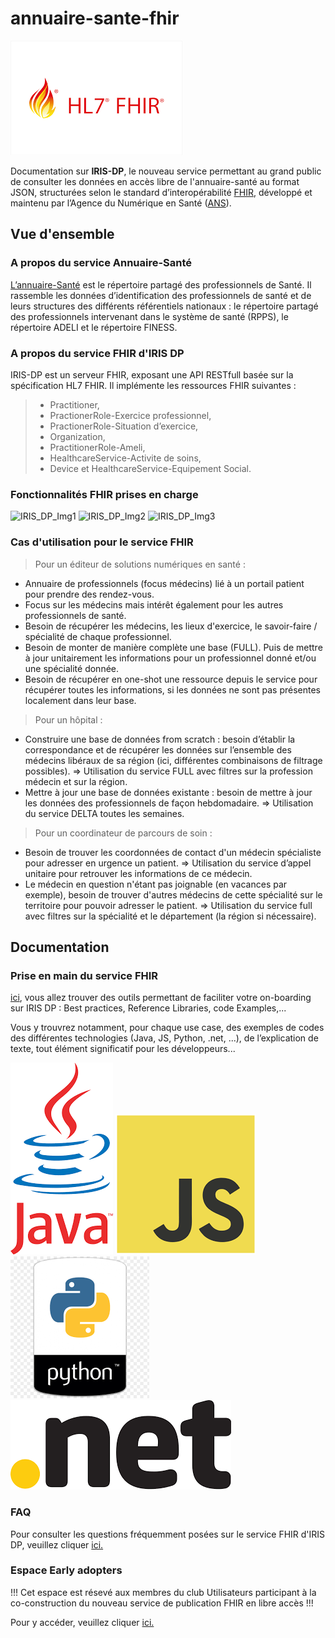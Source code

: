 # annuaire-sante-fhir 
![Logo FHIR](/img/fhir_hl7_logo.png?raw=true "HL7 FHIR")

Documentation sur <B>IRIS-DP</B>, le nouveau service permettant au grand public de consulter les données en accès libre de l'annuaire-santé au format JSON, structurées selon le standard d’interopérabilité [FHIR](https://www.hl7.org/fhir/), développé et maintenu par l’Agence du Numérique en Santé ([ANS](https://esante.gouv.fr/)).

## Vue d'ensemble
### A propos du service Annuaire-Santé
[L’annuaire-Santé](https://esante.gouv.fr/produits-services/annuaire-sante) est le répertoire partagé des professionnels de Santé. Il rassemble les données d’identification des professionnels de santé et de leurs structures des différents référentiels nationaux : le répertoire partagé des professionnels intervenant dans le système de santé (RPPS), le répertoire ADELI et le répertoire FINESS.

### A propos du service FHIR d'IRIS DP
IRIS-DP est un serveur FHIR, exposant une API RESTfull basée sur la spécification HL7 FHIR. Il implémente les ressources FHIR suivantes : 
> - Practitioner, 
> - PractionerRole-Exercice professionnel, 
> - PractionerRole-Situation d’exercice, 
> - Organization, 
> - PractitionerRole-Ameli, 
> - HealthcareService-Activite de soins, 
> - Device et HealthcareService-Equipement Social.

### Fonctionnalités FHIR prises en charge 
![IRIS_DP_Img1](https://user-images.githubusercontent.com/70761903/175964172-161d53c2-e0b6-44d4-8413-e6e7f11ccdcd.jpg)
![IRIS_DP_Img2](https://user-images.githubusercontent.com/70761903/175964301-f4f1fe38-3b54-4e6b-bf20-e44c2d153855.jpg)
![IRIS_DP_Img3](https://user-images.githubusercontent.com/70761903/175964348-2cc629d8-53b9-4550-b2dd-f22f1dc3919b.jpg)

### Cas d'utilisation pour le service FHIR 
> Pour un éditeur de solutions numériques en santé : 
-	Annuaire de professionnels (focus médecins) lié à un portail patient pour prendre des rendez-vous.  
-	Focus sur les médecins mais intérêt également pour les autres professionnels de santé.  
- Besoin de récupérer les médecins, les lieux d'exercice, le savoir-faire / spécialité de chaque professionnel.  
- Besoin de monter de manière complète une base (FULL). Puis de mettre à jour unitairement les informations pour un professionnel donné et/ou une spécialité donnée. 
- Besoin de récupérer en one-shot une ressource depuis le service pour récupérer toutes les informations, si les données ne sont pas présentes localement dans leur base.  

> Pour un hôpital :
- Construire une base de données from scratch : besoin d’établir la correspondance et de récupérer les données sur l’ensemble des médecins libéraux de sa région (ici, différentes combinaisons de filtrage possibles). => Utilisation du service FULL avec filtres sur la profession médecin et sur la région.  
- Mettre à jour une base de données existante : besoin de mettre à jour les données des professionnels de façon hebdomadaire. => Utilisation du service DELTA toutes les semaines. 

> Pour un coordinateur de parcours de soin : 
- Besoin de trouver les coordonnées de contact d'un médecin spécialiste  pour adresser en urgence un patient. => Utilisation du service d’appel unitaire pour retrouver les informations de ce médecin.    
- Le médecin en question n'étant pas joignable (en vacances par exemple), besoin de trouver d'autres médecins de cette spécialité sur le territoire pour pouvoir adresser le patient. => Utilisation du service full avec filtres sur la spécialité et le département (la région si nécessaire).  


## Documentation 
### Prise en main du service FHIR 
[ici](https://ansforge.github.io/annuaire-sante-fhir-documentation/), vous allez trouver des outils permettant de faciliter votre on-boarding sur IRIS DP : Best practices, Reference Libraries, code Examples,...

Vous y trouvrez notamment, pour chaque use case, des exemples de codes des différentes technologies (Java, JS, Python, .net, ...), de l’explication de texte, tout élément significatif pour les développeurs...

![Logo java](/img/java_logo.png?raw=true "Java") ![Logo JS](/img/js_logo.png?raw=true "JS") ![Logo Python](/img/python_logo.png?raw=true "Python") ![Logo dotnet](/img/dotnet_logo.png?raw=true ".Net") 

### FAQ 
Pour consulter les questions fréquemment posées sur le service FHIR d'IRIS DP, veuillez cliquer [ici.](https://github.com/ansforge/annuaire-sante-api-openfhir/wiki)


### Espace Early adopters 
!!! Cet espace est résevé aux membres du club Utilisateurs participant à la co-construction du nouveau service de publication FHIR en libre accès !!! 

Pour y accéder, veuillez cliquer [ici.](https://esantegouv.sharepoint.com/sites/PartenairesRPPS/SitePages/Service-d'interrogation-IRIS-donn%C3%A9es-publiques.aspx)
